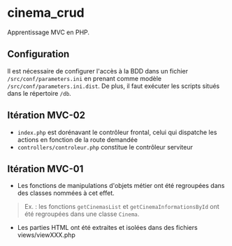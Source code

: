 cinema_crud
===========

Apprentissage MVC en PHP.

Configuration
----------------

Il est nécessaire de configurer l'accès à la BDD dans un fichier `/src/conf/parameters.ini` en prenant comme modèle `/src/conf/parameters.ini.dist`.
De plus, il faut exécuter les scripts situés dans le répertoire `/db`.

Itération MVC-02
----------------

* `index.php` est dorénavant le contrôleur frontal, celui qui dispatche les actions en fonction de la route demandée
* `controllers/controleur.php` constitue le contrôleur serviteur

Itération MVC-01
----------------

* Les fonctions de manipulations d'objets métier ont été regroupées dans des classes nommées à cet effet.
  
> Ex. : les fonctions ``getCinemasList`` et ``getCinemaInformationsById`` ont été regroupées dans une classe ``Cinema``.

* Les parties HTML ont été extraites et isolées dans des fichiers views/viewXXX.php
